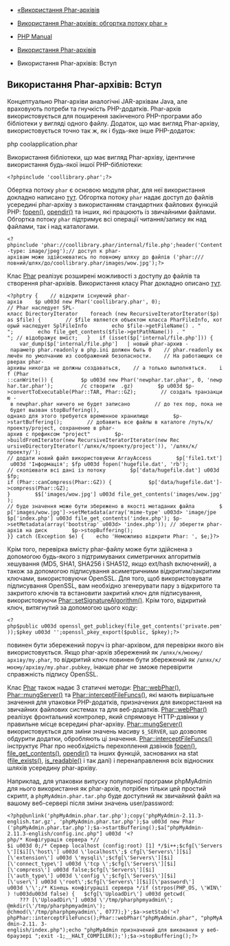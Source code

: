 - [«Використання Phar-архівів](phar.using.md)
- [Використання Phar-архівів: обгортка потоку phar
»](phar.using.stream.md)

- [PHP Manual](index.md)
- [Використання Phar-архівів](phar.using.md)
- Використання Phar-архівів: Вступ

## Використання Phar-архівів: Вступ

Концептуально Phar-архіви аналогічні JAR-архівам Java, але враховують
потреби та гнучкість PHP-додатків. Phar-архів використовується для
поширення закінченого PHP-програми або бібліотеки у вигляді одного
файлу. Додаток, що має вигляд Phar-архіву, використовується точно так
ж, як і будь-яке інше PHP-додаток:

php coolapplication.phar

Використання бібліотеки, що має вигляд Phar-архіву, ідентичне
використання будь-якої іншої PHP-бібліотеки:

`<?phpinclude 'coollibrary.phar';?> `

Обертка потоку `phar` є основою модуля phar, для неї
використання докладно написано [тут](phar.using.stream.md). Обгортка
потоку `phar` надає доступ до файлів усередині phar-архіву з
використанням стандартних файлових функцій PHP:
[fopen()](function.fopen.md), [opendir()](function.opendir.md) та
інших, які працюють із звичайними файлами. Обгортка потоку `phar`
підтримує всі операції читання/запису як над файлами, так і над
каталогами.

`<?phpinclude 'phar://coollibrary.phar/internal/file.php';header('Content-type: image/jpeg');// доступ к phar-архівам може здійснюватись по повному шляху до файлів ('phar:///повний/шлях/до/coollibrary.phar/images/wow.jpg');?> `

Клас [Phar](class.phar.md) реалізує розширені можливості з
доступу до файлів та створення phar-архівів. Використання класу Phar
докладно описано [тут](phar.using.object.md).

`<?phptry {    // відкрити існуючий phar-архів    $p u003d new Phar('coollibrary.phar', 0); // Phar наследует SPL-класс DirectoryIterator    foreach (new RecursiveIteratorIterator($p) as $file) {        // $file является объектом класса PharFileInfo, который наследует SplFileInfo        echo $file->getFileName() . "
";        echo file_get_contents($file->getPathName()) . "
"; // відображує вміст;   }   if (isset($p['internal/file.php'])) {       var_dump($p['internal/file.php']   | новый phar-архив - параметр phar.readonly в php.ini должен быть 0    // phar.readonly включён по умолчанию из соображений безопасности.    // На работающих серверах phar-архивы никогда не должны создаваться,    // а только выполняться.    if (Phar ::canWrite()) {         $p u003d new Phar('newphar.tar.phar', 0, 'newphar.tar.phar');         /с створити  .gz)        $p u003d $p->convertToExecutable(Phar::TAR, Phar::GZ);        // создать транзакцию - в newphar.phar ничего не будет записано        // до тех пор, пока не будет вызван stopBuffering(), однако для этого требуется временное хранилище        $p->startBuffering();        // добавить все файлы в каталоге /путь/к/проекту/project, сохранение в phar-архив с префиксом "project"        $p->buildFromIterator(new RecursiveIteratorIterator(new Rec ursiveDirectoryIterator('/шлях/к/проекту/project')), '/шлях/к/проекту/'); // додати новий файл використовуючи ArrayAccess        $p['file1.txt'] u003d 'Інформація'; $fp u003d fopen('hugefile.dat', 'rb'); // скопіювати всі дані із потоку        $p['data/hugefile.dat'] u003d $fp; if (Phar::canCompress(Phar::GZ)) {            $p['data/hugefile.dat']->compress(Phar::GZ); }        $$['images/wow.jpg'] u003d file_get_contents('images/wow.jpg'); // буде значення може бути збережено в якості метаданих файла        $p['images/wow.jpg']->setMetadata(array('mime-type' u003d> 'image/jpe $p['index.php'] u003d file_get_contents('index.php'); $p->setMetadata(array('bootstrap' u003d> 'index.php')); // зберегти phar-архів на диск        $p->stopBuffering(); }} catch (Exception $e) {    echo 'Неможливо відкрити Phar: ', $e;}?> `

Крім того, перевірка вмісту phar-файлу може бути здійснена з
допомогою будь-якого з підтримуваних симетричних алгоритмів хешування
(MD5, SHA1, SHA256 і SHA512, якщо ext/hash включений), а також за допомогою
підписування асиметричними відкритим/закритим ключами, використовуючи
OpenSSL. Для того, щоб використовувати підписування OpenSSL, вам
необхідно згенерувати пару з відкритого та закритого ключів та
встановити закритий ключ для підписування, використовуючи
[Phar::setSignatureAlgorithm()](phar.setsignaturealgorithm.md). Крім
того, відкритий ключ, витягнутий за допомогою цього коду:

` <?php$public u003d openssl_get_publickey(file_get_contents('private.pem'));$pkey u003d '';openssl_pkey_export($public, $pkey);?> `

повинен бути збережений поруч із phar-архівом, для перевірки якого він
використовується. Якщо phar-архів збережений як
`/шлях/к/моєму/архіву/my.phar`, то відкритий ключ повинен бути збережений
як `/шлях/к/моєму/архіву/my.phar.pubkey`, інакше phar не зможе
перевірити справжність підпису OpenSSL.

Клас [Phar](class.phar.md) також надає 3 статичні методи:
[Phar::webPhar()](phar.webphar.md),
[Phar::mungServer()](phar.mungserver.md) та
[Phar::interceptFileFuncs()](phar.interceptfilefuncs.md), які
мають вирішальне значення для упаковки PHP-додатків, призначених для
використання на звичайних файлових системах та для веб-додатків.
[Phar::webPhar()](phar.webphar.md) реалізує фронтальний контролер,
який спрямовує HTTP-дзвінки у правильне місце всередині phar-архіву.
[Phar::mungServer()](phar.mungserver.md) використовується для зміни
значень масиву `$_SERVER`, що дозволяє обдурити додатки,
обробляють ці значення.
[Phar::interceptFileFuncs()](phar.interceptfilefuncs.md) інструктує
Phar про необхідність перехоплення дзвінків [fopen()](function.fopen.md),
[file_get_contents()](function.file-get-contents.md),
[opendir()](function.opendir.md) та інших функцій, заснованих на stat
([file_exists()](function.file-exists.md),
[is_readable()](function.is-readable.md) і так далі) і
перенаправлення всіх відносних шляхів усередину phar-архіву.

Наприклад, для упаковки випуску популярної програми phpMyAdmin для нього
використання як phar-архів, потрібен тільки цей простий
скрипт, а `phpMyAdmin.phar.tar.php` буде доступний як звичайний файл на
вашому веб-сервері після зміни значень user/password:

` <?php@unlink('phpMyAdmin.phar.tar.php');copy('phpMyAdmin-2.11.3-english.tar.gz', 'phpMyAdmin.phar.tar.php');$a u003d new Phar ('phpMyAdmin.phar.tar.php');$a->startBuffering();$a["phpMyAdmin-2.11.3-english/config.inc.php"] u003d '<?php/* Конфігурація сервера *// $i u003d 0;/* Сервер localhost (config:root) [1] */$i++;$cfg[\'Servers\'][$i][\'host\'] u003d \'localhost\';$ cfg[\'Servers\'][$i][\'extension\'] u003d \'mysqli\';$cfg[\'Servers\'][$i][\'connect_type\'] u003d \'tcp \';$cfg[\'Servers\'][$i][\'compress\'] u003d false;$cfg[\'Servers\'][$i][\'auth_type\'] u003d \'config \';$cfg[\'Servers\'][$i][\'user\'] u003d \'root\';$cfg[\'Servers\'][$i][\'password\'] u003d \'\';/* Кінець конфігурації сервера */if (strpos(PHP_OS, \'WIN\') !u003du003d false) {   $cfg[\'UploadDir\'] u003d getcwd(                ??? [\'UploadDir\'] u003d \'/tmp/pharphpmyadmin\'; @mkdir(\'/tmp/pharphpmyadmin\'); @chmod(\'/tmp/pharphpmyadmin\', 0777);}';$a->setStub('<?phpPhar::interceptFileFuncs();Phar::webPhar("phpMyAdmin.phar", "phpMyAdmin-2.11. 3-english/index.php");echo "phpMyAdmin призначений для виконання у веб-браузері
";exit -1;__HALT_COMPILER();');$a->stopBuffering();?> `
